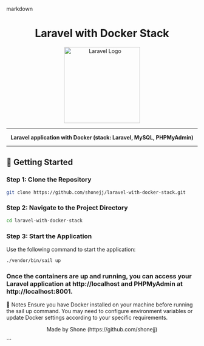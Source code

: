 

markdown
<h1 align="center">Laravel with Docker Stack</h1>
<p align="center">
    <img src="https://laravel.com/assets/img/components/logo-laravel.svg" alt="Laravel Logo" width="200">
</p>

---

<p align="center">
    <strong>Laravel application with Docker (stack: Laravel, MySQL, PHPMyAdmin)</strong>
</p>

---

## 🚀 Getting Started

### Step 1: Clone the Repository

```bash
git clone https://github.com/shonejj/laravel-with-docker-stack.git
```

### Step 2: Navigate to the Project Directory
```bash
cd laravel-with-docker-stack
```

### Step 3: Start the Application
Use the following command to start the application:

```bash
./vendor/bin/sail up
```

### Once the containers are up and running, you can access your Laravel application at http://localhost and PHPMyAdmin at http://localhost:8001.

📝 Notes
Ensure you have Docker installed on your machine before running the sail up command.
You may need to configure environment variables or update Docker settings according to your specific requirements.
<p align="center">
    Made by Shone (https://github.com/shonejj)
</p>
```
